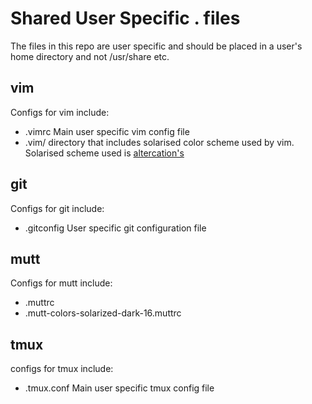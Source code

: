 Shared User Specific . files
============================
The files in this repo are user specific and should be placed in a user's home directory and not /usr/share etc.

vim
---
Configs for vim include:
-    .vimrc Main user specific vim config file
-    .vim/ directory that includes solarised color scheme used by vim. Solarised scheme used is [altercation's](https://github.com/altercation/vim-colors-solarized.git)

git
---
Configs for git include:
-    .gitconfig User specific git configuration file

mutt
---
Configs for mutt include:
-    .muttrc
-    .mutt-colors-solarized-dark-16.muttrc

tmux
----
configs for tmux include:
-    .tmux.conf Main user specific tmux config file
